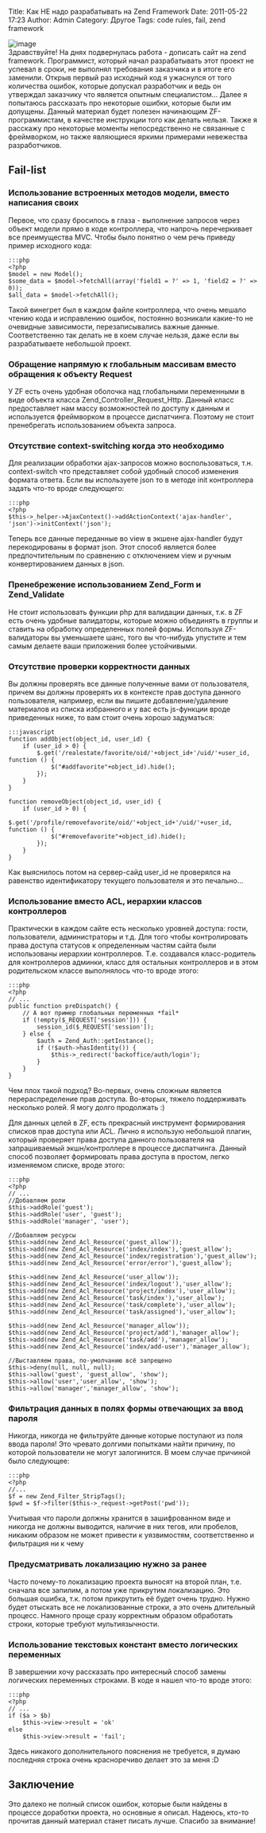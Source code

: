 Title: Как НЕ надо разрабатывать на Zend Framework
Date: 2011-05-22 17:23
Author: Admin
Category: Другое
Tags: code rules, fail, zend framework

![image][]  
Здравствуйте! На днях подвернулась работа - дописать сайт на zend
framework. Программист, который начал разрабатывать этот проект не
успевал в сроки, не выполнял требования заказчика и в итоге его
заменили. Открыв первый раз исходный код я ужаснулся от того количества
ошибок, которые допускал разработчик и ведь он утверждал заказчику что
является опытным специалистом... Далее я попытаюсь рассказать про
некоторые ошибки, которые были им допущены. Данный материал будет
полезен начинающим ZF-программистам, в качестве инструкции того как
делать нельзя. Также я расскажу про некоторые моменты непосредственно не
связанные с фреймворком, но также являющиеся яркими примерами невежества
разработчиков.

Fail-list
---------

### Использование встроенных методов модели, вместо написания своих

Первое, что сразу бросилось в глаза - выполнение запросов через объект
модели прямо в коде контроллера, что напрочь перечеркивает все
преимущества MVC. Чтобы было понятно о чем речь приведу пример исходного
кода:

	:::php
	<?php
	$model = new Model();
	$some_data = $model->fetchAll(array('field1 = ?' => 1, 'field2 = ?' => 0));
	$all_data = $model->fetchAll();

Такой винегрет был в каждом файле контроллера, что очень мешало чтению
кода и исправлению ошибок, постоянно возникали какие-то не очевидные
зависимости, перезаписывались важные данные. Соответственно так делать
не в коем случае нельзя, даже если вы разрабатываете небольшой проект.

### Обращение напрямую к глобальным массивам вместо обращения к объекту Request

У ZF есть очень удобная оболочка над глобальными переменными в виде
объекта класса Zend\_Controller\_Request\_Http. Данный класс
предоставляет нам массу возможностей по доступу к данным и используется
фреймворком в процессе диспатчинга. Поэтому не стоит пренебрегать
использованием объекта запроса.

### Отсутствие context-switching когда это необходимо

Для реализации обработки ajax-запросов можно воспользоваться, т.н.
context-switch что представляет собой удобный способ изменения формата
ответа. Если вы используете json то в методе init контроллера задать
что-то вроде следующего:

	:::php
	<?php
	$this->_helper->AjaxContext()->addActionContext('ajax-handler', 'json')->initContext('json');

Теперь все данные переданные во view в экшене ajax-handler будут
перекодированы в формат json. Этот способ является более
предпочтительным по сравнению с отключением view и ручным
конвертированием данных в json.

### Пренебрежение использованием Zend\_Form и Zend\_Validate

Не стоит использовать функции php для валидации данных, т.к. в ZF есть
очень удобные валидаторы, которые можно объединять в группы и ставить на
обработку определенных полей формы. Используя ZF-валидаторы вы
уменьшаете шанс, того вы что-нибудь упустите и тем самым делаете ваши
приложения более устойчивыми.

### Отсутствие проверки корректности данных

Вы должны проверять все данные полученные вами от пользователя, причем
вы должны проверять их в контексте прав доступа данного пользователя,
например, если вы пишите добавление/удаление материалов из списка
избранного и у вас есть js-функции вроде приведенных ниже, то вам стоит
очень хорошо задуматься:

	:::javascript
	function addObject(object_id, user_id) {  
	    if (user_id > 0) {       
	        $.get('/realestate/favorite/oid/'+object_id+'/uid/'+user_id, function () {            
	            $("#addfavorite"+object_id).hide();
	        });
	    }
	}

	function removeObject(object_id, user_id) {
	    if (user_id > 0) {
	        $.get('/profile/removefavorite/oid/'+object_id+'/uid/'+user_id, function () {
	            $("#removefavorite"+object_id).hide();
	        });
	    }
	}

Как выяснилось потом на сервер-сайд user\_id не проверялся на равенство
идентификатору текущего пользователя и это печально...

### Использование вместо ACL, иерархии классов контроллеров

Практически в каждом сайте есть несколько уровней доступа: гости,
пользователи, администраторы и т.д. Для того чтобы контролировать права
доступа статусов к определенным частям сайта были использованы иерархии
контроллеров. Т.е. создавался класс-родитель для контроллеров админки,
класс для остальных контроллеров и в этом родительском классе
выполнялось что-то вроде этого:

	:::php
	<?php
	// ...
	public function preDispatch() {
        // А вот пример глобальных переменных *fail*
		if (!empty($_REQUEST['session'])) { 
			session_id($_REQUEST['session']);
		} else {
			$auth = Zend_Auth::getInstance();
			if (!$auth->hasIdentity()) {
				$this->_redirect('backoffice/auth/login');
			}
		}
	}

Чем плох такой подход? Во-первых, очень сложным является
перераспределение прав доступа. Во-вторых, тяжело поддерживать несколько
ролей. Я могу долго продолжать :)

Для данных целей в ZF, есть прекрасный инструмент формирования списков
прав доступа или ACL. Лично я использую небольшой плагин, который
проверяет права доступа данного пользователя на запрашиваемый
экшн/контроллере в процессе диспатчинга. Данный способ позволяет
формировать права доступа в простом, легко изменяемом списке, вроде
этого:

	:::php
	<?php
	// ...
	//Добавляем роли
    $this->addRole('guest');
    $this->addRole('user', 'guest');
    $this->addRole('manager', 'user');

    //Добавляем ресурсы
    $this->add(new Zend_Acl_Resource('guest_allow'));
    $this->add(new Zend_Acl_Resource('index/index'),'guest_allow');
    $this->add(new Zend_Acl_Resource('index/registration'),'guest_allow');
    $this->add(new Zend_Acl_Resource('error/error'),'guest_allow');
        
	$this->add(new Zend_Acl_Resource('user_allow'));
    $this->add(new Zend_Acl_Resource('index/logout'),'user_allow');
    $this->add(new Zend_Acl_Resource('project/index'),'user_allow');
    $this->add(new Zend_Acl_Resource('task/index'),'user_allow');
    $this->add(new Zend_Acl_Resource('task/complete'),'user_allow');
    $this->add(new Zend_Acl_Resource('task/assigned'),'user_allow');
        
	$this->add(new Zend_Acl_Resource('manager_allow'));
	$this->add(new Zend_Acl_Resource('project/add'),'manager_allow');
	$this->add(new Zend_Acl_Resource('task/add'),'manager_allow');
	$this->add(new Zend_Acl_Resource('index/add-user'),'manager_allow');
        
    //Выставляем права, по-умолчанию всё запрещено
    $this->deny(null, null, null);
    $this->allow('guest', 'guest_allow', 'show');
    $this->allow('user','user_allow', 'show');
    $this->allow('manager','manager_allow', 'show');

### Фильтрация данных в полях формы отвечающих за ввод пароля

Никогда, никогда не фильтруйте данные которые поступают из поля ввода
пароля! Это чревато долгими попытками найти причину, по которой
пользователи не могут залогинится. В моем случае причиной было
следующее:

	:::php
	<?php
	//...
	$f = new Zend_Filter_StripTags();
	$pwd = $f->filter($this->_request->getPost('pwd'));

Учитывая что пароли должны хранится в зашифрованном виде и никогда не
должны выводится, наличие в них тегов, или пробелов, никаким образом не
может привести к уязвимостям, соответственно и фильтрация ни к чему

### Предусматривать локализацию нужно за ранее

Часто почему-то локализацию проекта выносят на второй план, т.е. сначала
все запилим, а потом уже прикрутим локализацию. Это большая ошибка, т.к.
потом прикрутить её будет очень трудно. Нужно будет отыскать все не
локализованные строки, а это очень длительный процесс. Намного проще
сразу корректным образом обработать строки, которые требуют
мультиязычности.

### Использование текстовых констант вместо логических переменных

В завершении хочу рассказать про интересный способ замены логических
переменных строками. В коде я нашел что-то вроде этого:

	:::php
	<?php
	// ...
	if ($a > $b)
	    $this->view->result = 'ok'
	else
	    $this->view->result = 'fail';

Здесь никакого дополнительного пояснения не требуется, я думаю последняя
строка очень красноречиво делает это за меня :D

Заключение
----------

Это далеко не полный список ошибок, которые были найдены в процессе
доработки проекта, но основные я описал. Надеюсь, кто-то прочитав данный
материал станет писать лучше. Спасибо за внимание!

  [image]: /media/2011/05/picresized_th_1306079147_th_5d32a8e917ad3422678efa27eabc46cc.png
    "Zend Framework"
